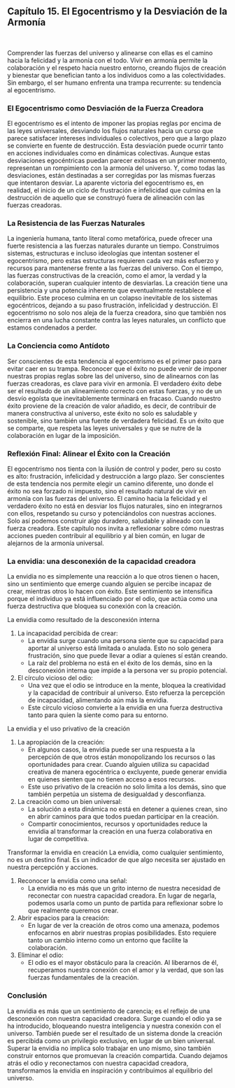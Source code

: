 ## Capítulo 15.  El Egocentrismo y la Desviación de la Armonía
 

Comprender las fuerzas del universo y alinearse con ellas es el camino hacia la felicidad y la armonía con el todo. Vivir en armonía permite la colaboración y el respeto hacia nuestro entorno, creando flujos de creación y bienestar que benefician tanto a los individuos como a las colectividades. Sin embargo, el ser humano enfrenta una trampa recurrente: su tendencia al egocentrismo.
### El Egocentrismo como Desviación de la Fuerza Creadora
El egocentrismo es el intento de imponer las propias reglas por encima de las leyes universales, desviando los flujos naturales hacia un curso que parece satisfacer intereses individuales o colectivos, pero que a largo plazo se convierte en fuente de destrucción. Esta desviación puede ocurrir tanto en acciones individuales como en dinámicas colectivas.
Aunque estas desviaciones egocéntricas puedan parecer exitosas en un primer momento, representan un rompimiento con la armonía del universo. Y, como todas las desviaciones, están destinadas a ser corregidas por las mismas fuerzas que intentaron desviar. La aparente victoria del egocentrismo es, en realidad, el inicio de un ciclo de frustración e infelicidad que culmina en la destrucción de aquello que se construyó fuera de alineación con las fuerzas creadoras.
### La Resistencia de las Fuerzas Naturales
La ingeniería humana, tanto literal como metafórica, puede ofrecer una fuerte resistencia a las fuerzas naturales durante un tiempo. Construimos sistemas, estructuras e incluso ideologías que intentan sostener el egocentrismo, pero estas estructuras requieren cada vez más esfuerzo y recursos para mantenerse frente a las fuerzas del universo. Con el tiempo, las fuerzas constructivas de la creación, como el amor, la verdad y la colaboración, superan cualquier intento de desviarlas. La creación tiene una persistencia y una potencia inherente que eventualmente restablece el equilibrio.
Este proceso culmina en un colapso inevitable de los sistemas egocéntricos, dejando a su paso frustración, infelicidad y destrucción. El egocentrismo no solo nos aleja de la fuerza creadora, sino que también nos encierra en una lucha constante contra las leyes naturales, un conflicto que estamos condenados a perder.
### La Conciencia como Antídoto
Ser conscientes de esta tendencia al egocentrismo es el primer paso para evitar caer en su trampa. Reconocer que el éxito no puede venir de imponer nuestras propias reglas sobre las del universo, sino de alinearnos con las fuerzas creadoras, es clave para vivir en armonía. El verdadero éxito debe ser el resultado de un alineamiento correcto con estas fuerzas, y no de un desvío egoísta que inevitablemente terminará en fracaso.
Cuando nuestro éxito proviene de la creación de valor añadido, es decir, de contribuir de manera constructiva al universo, este éxito no solo es saludable y sostenible, sino también una fuente de verdadera felicidad. Es un éxito que se comparte, que respeta las leyes universales y que se nutre de la colaboración en lugar de la imposición.
### Reflexión Final: Alinear el Éxito con la Creación
El egocentrismo nos tienta con la ilusión de control y poder, pero su costo es alto: frustración, infelicidad y destrucción a largo plazo. Ser conscientes de esta tendencia nos permite elegir un camino diferente, uno donde el éxito no sea forzado ni impuesto, sino el resultado natural de vivir en armonía con las fuerzas del universo.
El camino hacia la felicidad y el verdadero éxito no está en desviar los flujos naturales, sino en integrarnos con ellos, respetando su curso y potenciándolos con nuestras acciones. Solo así podemos construir algo duradero, saludable y alineado con la fuerza creadora. Este capítulo nos invita a reflexionar sobre cómo nuestras acciones pueden contribuir al equilibrio y al bien común, en lugar de alejarnos de la armonía universal.
### La envidia: una desconexión de la capacidad creadora
La envidia no es simplemente una reacción a lo que otros tienen o hacen, sino un sentimiento que emerge cuando alguien se percibe incapaz de crear, mientras otros lo hacen con éxito. Este sentimiento se intensifica porque el individuo ya está influenciado por el odio, que actúa como una fuerza destructiva que bloquea su conexión con la creación.

La envidia como resultado de la desconexión interna
1.	La incapacidad percibida de crear:
    -   La envidia surge cuando una persona siente que su capacidad para aportar al universo está limitada o anulada. Esto no solo genera frustración, sino que puede llevar a odiar a quienes sí están creando.
    - La raíz del problema no está en el éxito de los demás, sino en la desconexión interna que impide a la persona ver su propio potencial.
2.	El círculo vicioso del odio:
    - Una vez que el odio se introduce en la mente, bloquea la creatividad y la capacidad de contribuir al universo. Esto refuerza la percepción de incapacidad, alimentando aún más la envidia.
    - Este círculo vicioso convierte a la envidia en una fuerza destructiva tanto para quien la siente como para su entorno.

La envidia y el uso privativo de la creación
1.	La apropiación de la creación:
    -   En algunos casos, la envidia puede ser una respuesta a la percepción de que otros están monopolizando los recursos o las oportunidades para crear. Cuando alguien utiliza su capacidad creativa de manera egocéntrica o excluyente, puede generar envidia en quienes sienten que no tienen acceso a esos recursos.
    -	Este uso privativo de la creación no solo limita a los demás, sino que también perpetúa un sistema de desigualdad y desconfianza.
2.	La creación como un bien universal:
    -  La solución a esta dinámica no está en detener a quienes crean, sino en abrir caminos para que todos puedan participar en la creación.
    -  Compartir conocimientos, recursos y oportunidades reduce la envidia al transformar la creación en una fuerza colaborativa en lugar de competitiva.

Transformar la envidia en creación
La envidia, como cualquier sentimiento, no es un destino final. Es un indicador de que algo necesita ser ajustado en nuestra percepción y acciones.
1.	Reconocer la envidia como una señal:
    -	La envidia no es más que un grito interno de nuestra necesidad de reconectar con nuestra capacidad creadora. En lugar de negarla, podemos usarla como un punto de partida para reflexionar sobre lo que realmente queremos crear.
2.	Abrir espacios para la creación:
    -   En lugar de ver la creación de otros como una amenaza, podemos enfocarnos en abrir nuestras propias posibilidades. Esto requiere tanto un cambio interno como un entorno que facilite la colaboración.
3.	Eliminar el odio:
    -  El odio es el mayor obstáculo para la creación. Al liberarnos de él, recuperamos nuestra conexión con el amor y la verdad, que son las fuerzas fundamentales de la creación.
### Conclusión
La envidia es más que un sentimiento de carencia; es el reflejo de una desconexión con nuestra capacidad creadora. Surge cuando el odio ya se ha introducido, bloqueando nuestra inteligencia y nuestra conexión con el universo. También puede ser el resultado de un sistema donde la creación es percibida como un privilegio exclusivo, en lugar de un bien universal.
Superar la envidia no implica solo trabajar en uno mismo, sino también construir entornos que promuevan la creación compartida. Cuando dejamos atrás el odio y reconectamos con nuestra capacidad creadora, transformamos la envidia en inspiración y contribuimos al equilibrio del universo.
